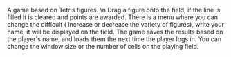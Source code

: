 A game based on Tetris figures. \n
Drag a figure onto the field, if the line is filled it is cleared and points are awarded.
There is a menu where you can change the difficult ( increase or decrease the variety of figures), write your name, it will be displayed on the field.
The game saves the results based on the player's name, and loads them the next time the player logs in.
You can change the window size or the number of cells on the playing field.
